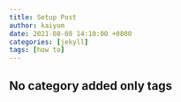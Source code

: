```yaml
---
title: Setup Post
author: kaiyom
date: 2021-08-08 14:10:00 +0800
categories: [jekyll]
tags: [how to]
---
```


## No category added only tags
